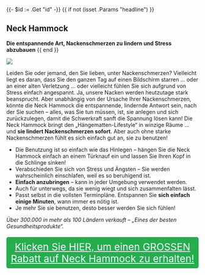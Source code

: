 {{- $id := .Get "id" -}}
{{ if not (isset .Params "headline") }}
## Neck Hammock

**Die entspannende Art, Nackenschmerzen zu lindern und Stress abzubauen**
{{ end }}

[![](/list/neck-hammock-title.jpg)](https://t.gadgetadvisers.com/click/{{$id}})

Leiden Sie oder jemand, den Sie lieben, unter Nackenschmerzen? Vielleicht liegt es daran, dass Sie den ganzen Tag auf einen Bildschirm starren ... oder an einer alten Verletzung ... oder vielleicht fühlen Sie sich aufgrund von Stress einfach angespannt. Ja, unsere Nacken werden heutzutage stark beansprucht. Aber unabhängig von der Ursache Ihrer Nackenschmerzen, könnte die Neck Hammock die entspannende, lindernde Antwort sein, nach der Sie suchen – alles, was Sie tun müssen, ist, sie anlegen und sich zurückzulegen, damit die Schwerkraft sanft die Spannung lösen kann! Die Neck Hammock bringt den „Hängematten-Lifestyle“ in winzige Räume ... und **sie lindert Nackenschmerzen sofort**. Aber auch ohne starke Nackenschmerzen fühlt es sich einfach gut an, sie zu benutzen!

- Die Benutzung ist so einfach wie das Hinlegen – hängen Sie die Neck Hammock einfach an einem Türknauf ein und lassen Sie Ihren Kopf in die Schlinge sinken!
- Verabschieden Sie sich von Stress und Ängsten – Sie werden wahrscheinlich einschlafen, weil es so beruhigend ist.
- **Einfach anzubringen** – kann in jeder Umgebung verwendet werden.
- Auch für unterwegs, da sie wenig wiegt und sich zusammenfalten lässt.
- Passt selbst in die vollsten Terminpläne. Entspannen Sie **sich einfach einige Minuten**, wann immer es nötig ist.
- Je mehr Sie sie benutzen, desto besser werden Sie sich fühlen!

*Über 300.000 in mehr als 100 Ländern verkauft – „Eines der besten Gesundheitsprodukte“.*

<a href="(https://t.gadgetadvisers.com/click/{{$id}})" style="color: white;">
   <div style="text-align:center;background-color:#25ae4e;margin-bottom:20px;margin-top:20px;width: 100%;-webkit-border-radius: 5px;">
      <div style="color: white; padding: 10px;font-size: 26px;">
      Klicken Sie HIER, um einen GROSSEN Rabatt auf Neck Hammock zu erhalten!
      </div>
   </div>
</a>